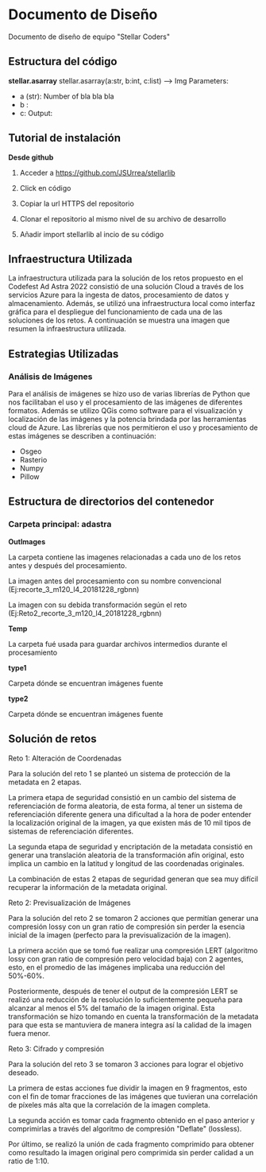 # Documento de Diseño
Documento de diseño de equipo "Stellar Coders"
## Estructura del código
**stellar.asarray**
stellar.asarray(a:str, b:int, c:list) --> Img
Parameters:
* a (str): Number of bla bla bla
* b :
* c:
Output: 

## Tutorial de instalación

**Desde github**

1. Acceder a https://github.com/JSUrrea/stellarlib

2. Click en código
 
3. Copiar la url HTTPS del repositorio
 
4. Clonar el repositorio al mismo nivel de su archivo de desarrollo
 
5. Añadir import stellarlib al incio de su código 

## Infraestructura Utilizada
La infraestructura utilizada para la solución de los retos propuesto en el Codefest Ad Astra 2022 consistió de una solución Cloud a través de los servicios Azure para la ingesta de datos, procesamiento de datos y almacenamiento. Además, se utilizó una infraestructura local como interfaz gráfica para el despliegue del funcionamiento de cada una de las soluciones de los retos. A continuación se muestra una imagen que resumen la infraestructura utilizada.
## Estrategias Utilizadas
### **Análisis de Imágenes**
Para el análisis de imágenes se hizo uso de varias librerías de Python que nos facilitaban el uso y el procesamiento de las imágenes de diferentes formatos. Además se utilizo QGis como software para el visualización y localización de las imágenes y la potencia brindada por las herramientas cloud de Azure.
Las librerías que nos permitieron el uso y procesamiento de estas imágenes se describen a continuación:
* Osgeo
* Rasterio
* Numpy
* Pillow
## Estructura de directorios del contenedor

### **Carpeta principal: adastra**

**OutImages**

La carpeta contiene las imagenes relacionadas a cada uno de los retos antes y después del procesamiento. 

La imagen antes del procesamiento con su nombre convencional (Ej:recorte_3_m120_l4_20181228_rgbnn)

La imagen con su debida transformación según el reto (Ej:Reto2_recorte_3_m120_l4_20181228_rgbnn)

**Temp**

La carpeta fué usada para guardar archivos intermedios durante el procesamiento

**type1**

Carpeta dónde se encuentran imágenes fuente

**type2**

Carpeta dónde se encuentran imágenes fuente

## **Solución de retos**

Reto 1:  Alteración de Coordenadas

Para la solución del reto 1 se planteó un sistema de protección de la metadata en 2 etapas. 

La primera etapa de seguridad consistió en un cambio del sistema de referenciación de forma aleatoria, de esta forma, al tener un sistema de referenciación diferente genera una dificultad a la hora de poder entender la localización original de la imagen, ya que existen más de 10 mil tipos de sistemas de referenciación diferentes. 

La segunda etapa de seguridad y encriptación de la metadata consistió en generar una translación aleatoria de la transformación afín original, esto implica un cambio en la latitud y longitud de las coordenadas originales. 

La combinación de estas 2 etapas de seguridad generan que sea muy difícil recuperar la información de la metadata original.

Reto 2:  Previsualización de Imágenes

Para la solución del reto 2 se tomaron 2 acciones que permitían generar una compresión lossy con un gran ratio de compresión sin perder la esencia inicial de la imagen (perfecto para la previsualización de la imagen).

La primera acción que se tomó fue realizar una compresión LERT (algoritmo lossy con gran ratio de compresión pero velocidad baja) con 2 agentes, esto, en el promedio de las imágenes implicaba una reducción del 50%-60%.

Posteriormente, después de tener el output de la compresión LERT se realizó una reducción de la resolución lo suficientemente pequeña para alcanzar al menos el 5% del tamaño de la imagen original. Esta transformación se hizo tomando en cuenta la transformación de la metadata para que esta se mantuviera de manera integra así la calidad de la imagen fuera menor.

Reto 3: Cifrado y compresión

Para la solución del reto 3 se tomaron 3 acciones para lograr el objetivo deseado. 

La primera de estas acciones fue dividir la imagen en 9 fragmentos, esto con el fin de tomar fracciones de las imágenes que tuvieran una correlación de píxeles más alta que la correlación de la imagen completa. 

La segunda acción es tomar cada fragmento obtenido en el paso anterior y comprimirlas a través del algoritmo de compresión "Deflate" (lossless).

Por último, se realizó la unión de cada fragmento comprimido para obtener como resultado la imagen original pero comprimida sin perder calidad a un ratio de 1:10.
